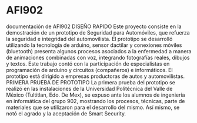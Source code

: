 # AFI902
documentación de AFI902
DISEÑO RAPIDO
Este proyecto consiste en la demostración de un prototipo de Seguridad para Automóviles, que refuerza la seguridad e integridad del automovilista.
El prototipo se desarrolló utilizando la tecnología de arduino, sensor dactilar y conexiones móviles (bluetooth) presenta algunos procesos asociados a la enfermedad a manera de animaciones combinadas con voz, integrando fotografías reales, dibujos y textos. 
Este trabajo contó con la participación de especialistas en programación de arduino y circuitos (compañeros) e informáticos. El prototipo está dirigido a empresas productoras de autos y automovilistas. 
PRIMERA PRUEBA DE PROTOTIPO
La primera prueba del prototipo se realizó en las instalaciones de la Universidad Politécnica del Valle de México (Tultitlan, Edo. De Mex), se expuso ante los alumnos de ingeniería en informática del grupo 902, mostrando los procesos, técnicas, parte de materiales que se utilizaron para el desarrollo del mismo. Así mismo, se notó el agrado y la aceptación de Smart Security.
